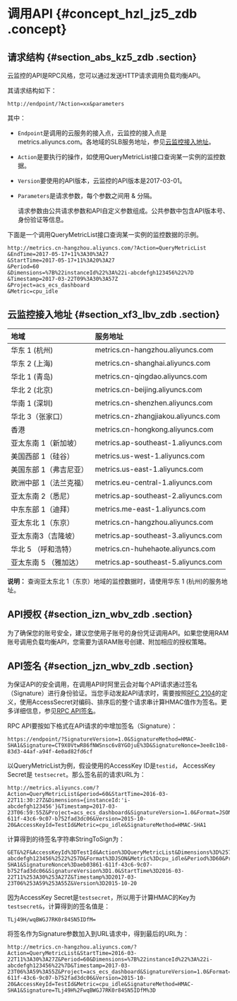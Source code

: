 # 调用API {#concept_hzl_jz5_zdb .concept}

## 请求结构 {#section_abs_kz5_zdb .section}

云监控的API是RPC风格，您可以通过发送HTTP请求调用负载均衡API。

其请求结构如下：

`http://endpoint/?Action=xx&parameters`

其中：

-   `Endpoint`是调用的云服务的接入点，云监控的接入点是metrics.aliyuncs.com。各地域的SLB服务地址，参见[云监控接入地址](#section_xf3_lbv_zdb)。

-   `Action`是要执行的操作，如使用QueryMetricList接口查询某一实例的监控数据。

-   `Version`要使用的API版本，云监控的API版本是2017-03-01。

-   `Parameters`是请求参数，每个参数之间用 & 分隔。

    请求参数由公共请求参数和API自定义参数组成。公共参数中包含API版本号、身份验证等信息。


下面是一个调用QueryMetricList接口查询某一实例的监控数据的示例。

```
http://metrics.cn-hangzhou.aliyuncs.com/?Action=QueryMetricList
&EndTime=2017-05-17+11%3A30%3A27
&StartTime=2017-05-17+11%3A20%3A27
&Period=60
&Dimensions=%7B%22instanceId%22%3A%22i-abcdefgh123456%22%7D
&Timestamp=2017-03-22T09%3A30%3A57Z
&Project=acs_ecs_dashboard
&Metric=cpu_idle
```

## 云监控接入地址 {#section_xf3_lbv_zdb .section}

|地域|服务地址|
|:-|:---|
|华东 1 \(杭州\)|metrics.cn-hangzhou.aliyuncs.com|
|华东 2 \(上海\)|metrics.cn-shanghai.aliyuncs.com|
|华北 1 \(青岛\)|metrics.cn-qingdao.aliyuncs.com|
|华北 2 \(北京\)|metrics.cn-beijing.aliyuncs.com|
|华南 1 \(深圳\)|metrics.cn-shenzhen.aliyuncs.com|
|华北 3（张家口）|metrics.cn-zhangjiakou.aliyuncs.com|
|香港|metrics.cn-hongkong.aliyuncs.com|
|亚太东南 1（新加坡）|metrics.ap-southeast-1.aliyuncs.com|
|美国西部 1（硅谷）|metrics.us-west-1.aliyuncs.com|
|美国东部 1（弗吉尼亚）|metrics.us-east-1.aliyuncs.com|
|欧洲中部 1（法兰克福）|metrics.eu-central-1.aliyuncs.com|
|亚太东南 2（悉尼）|metrics.ap-southeast-2.aliyuncs.com|
|中东东部 1（迪拜）|metrics.me-east-1.aliyuncs.com|
|亚太东北 1（东京）|metrics.cn-hangzhou.aliyuncs.com|
|亚太东南3（吉隆坡）|metrics.ap-southeast-3.aliyuncs.com|
|华北 5 （呼和浩特）|metrics.cn-huhehaote.aliyuncs.com|
|亚太东南 5 （雅加达）|metrics.ap-southeast-5.aliyuncs.com|

**说明：** 查询亚太东北 1（东京）地域的监控数据时，请使用华东 1 \(杭州\)的服务地址。

## API授权 {#section_izn_wbv_zdb .section}

为了确保您的账号安全，建议您使用子账号的身份凭证调用API。如果您使用RAM账号调用负载均衡API，您需要为该RAM账号创建、附加相应的授权策略。

## API签名 {#section_jzn_wbv_zdb .section}

为保证API的安全调用，在调用API时阿里云会对每个API请求通过签名（Signature）进行身份验证。当您手动发起API请求时，需要按照[RFC 2104](https://www.ietf.org/rfc/rfc2104.txt?spm=a2c4g.11186623.2.6.tstgdp&file=rfc2104.txt)的定义，使用AccessSecret对编码、排序后的整个请求串计算HMAC值作为签名。更多详细信息，参见[RPC API签名](https://help.aliyun.com/document_detail/66384.html?spm=a2c4g.11186623.2.7.tstgdp)。

RPC API要按如下格式在API请求的中增加签名（Signature）：

`https://endpoint/?SignatureVersion=1.0&SignatureMethod=HMAC-SHA1&Signature=CT9X0VtwR86fNWSnsc6v8YGOjuE%3D&SignatureNonce=3ee8c1b8-83d3-44af-a94f-4e0ad82fd6cf`

以QueryMetricList为例，假设使用的AccessKey ID是`testid`， AccessKey Secret是 `testsecret`。那么签名前的请求URL为：

```
http://metrics.aliyuncs.com/?Action=QueryMetricList&period=60&StartTime=2016-03-22T11:30:27Z&Dimensions={instanceId:'i-abcdefgh123456'}&Timestamp=2017-03-23T06:59:55Z&Project=acs_ecs_dashboard&SignatureVersion=1.0&Format=JSON&SignatureNonce=aeb03861-611f-43c6-9c07-b752fad3dc06&Version=2015-10-20&AccessKeyId=TestId&Metric=cpu_idle&SignatureMethod=HMAC-SHA1
```

计算得到的待签名字符串StringToSign为：

```
GET&%2F&AccessKeyId%3DTestId&Action%3DQueryMetricList&Dimensions%3D%257B%2522instanceId%2522%253A%2522i-abcdefgh123456%2522%257D&Format%3DJSON&Metric%3Dcpu_idle&Period%3D60&Project%3Dacs_ecs_dashboard&SignatureMethod%3DHMAC-SHA1&SignatureNonce%3Daeb03861-611f-43c6-9c07-b752fad3dc06&SignatureVersion%3D1.0&StartTime%3D2016-03-22T11%253A30%253A27Z&Timestamp%3D2017-03-23T06%253A59%253A55Z&Version%3D2015-10-20
```

因为AccessKey Secret是`testsecret`，所以用于计算HMAC的Key为`testsecret&`，计算得到的签名值是：

```
TLj49H/wqBWGJ7RK0r84SN5IDfM=
```

将签名作为Signature参数加入到URL请求中，得到最后的URL为：

```
http://metrics.cn-hangzhou.aliyuncs.com/?Action=QueryMetricList&StartTime=2016-03-22T11%3A30%3A27Z&Period=60&Dimensions=%7B%22instanceId%22%3A%22i-abcdefgh123456%22%7D&Timestamp=2017-03-23T06%3A59%3A55Z&Project=acs_ecs_dashboard&SignatureVersion=1.0&Format=JSON&SignatureNonce=aeb03861-611f-43c6-9c07-b752fad3dc06&Version=2015-10-20&AccessKeyId=TestId&Metric=cpu_idle&SignatureMethod=HMAC-SHA1&Signature=TLj49H%2FwqBWGJ7RK0r84SN5IDfM%3D
```

